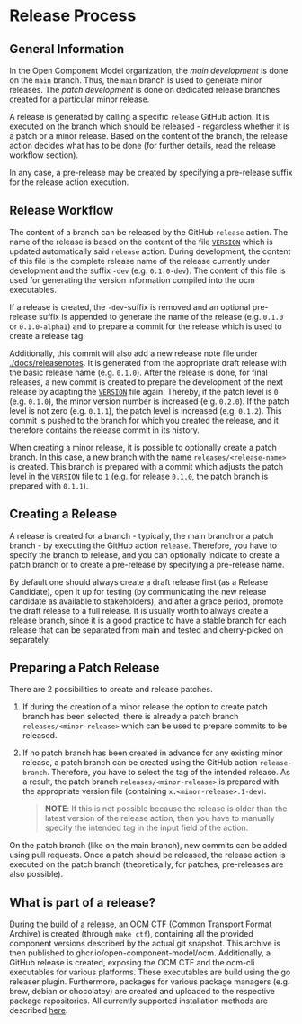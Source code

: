 # Release Process

## General Information

In the Open Component Model organization, the *main development* is done on the
`main` branch. Thus, the `main` branch is used to generate minor releases. The
*patch development* is done on dedicated release branches created for a
particular minor release.

A release is generated by calling a specific `release` GitHub action. It is
executed on the branch which should be released - regardless whether it is a
patch or a minor release. Based on the content of the branch, the release action
decides what has to be done (for further details, read the release workflow
section).

In any case, a pre-release may be created by specifying a pre-release suffix for
the release action execution.

## Release Workflow

The content of a branch can be released by the GitHub `release` action. The name
of the release is based on the content of the file [`VERSION`](./VERSION) which
is updated automatically said `release` action. During development, the
content of this file is the complete release name of the release currently under
development and the suffix `-dev` (e.g. `0.1.0-dev`). The content of this file
is used for generating the version information compiled into the ocm
executables.

If a release is created, the `-dev`-suffix is removed and an optional
pre-release suffix is appended to generate the name of the release (e.g. `0.1.0`
or `0.1.0-alpha1`) and to prepare a commit for the release which is used to
create a release tag.

Additionally, this commit will also add a new release note file
under [./docs/releasenotes](./docs/releasenotes). It is generated from the
appropriate draft release with the basic release name (e.g. `0.1.0`). After the
release is done, for final releases, a new commit is created to prepare the
development of the next release by adapting the [`VERSION`](./VERSION) file
again. Thereby, if the patch level is `0` (e.g. `0.1.0`), the minor version
number is increased (e.g. `0.2.0`). If the patch level is not zero (e.g.
`0.1.1`), the patch level is increased (e.g. `0.1.2`). This commit is pushed to
the branch for which you created the release, and it therefore contains the
release commit in its history.

When creating a minor release, it is possible to optionally create a patch
branch. In this case, a new branch with the name `releases/<release-name>` is
created. This branch is prepared with a commit which adjusts the patch level in
the [`VERSION`](./VERSION) file to `1` (e.g. for release `0.1.0`, the patch
branch is prepared with `0.1.1`).

## Creating a Release

A release is created for a branch - typically, the main branch or a patch
branch - by executing the GitHub action `release`. Therefore, you have to
specify the branch to release, and you can optionally indicate to create a patch
branch or to create a pre-release by specifying a pre-release name.

By default one should always create a draft release first (as a Release Candidate),
open it up for testing (by communicating the new release candidate as available to stakeholders),
and after a grace period, promote the draft release to a full release. It is usually worth to always create
a release branch, since it is a good practice to have a stable branch for each release that can be separated from main
and tested and cherry-picked on separately.

## Preparing a Patch Release

There are 2 possibilities to create and release patches.

1) If during the creation of a minor release the option to create patch branch
   has been selected, there is already a patch branch `releases/<minor-release>`
   which can be used to prepare commits to be released.
2) If no patch branch has been created in advance for any existing minor
   release, a patch branch can be created using the GitHub action
   `release-branch`. Therefore, you have to select the tag of the intended
   release. As a result, the patch branch `releases/<minor-release>` is prepared
   with the appropriate version file (containing `x.<minor-release>.1-dev`).

   > **NOTE**:
   > If this is not possible because the release is older than the latest
   version of the release action, then you have to
   > manually specify the intended tag in the input field of the action.

On the patch branch (like on the main branch), new commits can be added using
pull requests. Once a patch should be released, the release action is executed
on the patch branch (theoretically, for patches, pre-releases are also
possible).

## What is part of a release?

During the build of a release, an OCM CTF (Common Transport Format Archive) is
created (through `make ctf`), containing all the provided component versions
described by the actual git snapshot. This archive is then published to
ghcr.io/open-component-model/ocm. Additionally, a GitHub release is created,
exposing the OCM CTF and the ocm-cli executables for various platforms. These
executables are build using the go releaser plugin. Furthermore, packages for
various package managers (e.g. brew, debian or chocolatey) are created and
uploaded to the respective package repositories. All currently supported
installation methods are described
[here](https://github.com/open-component-model/ocm?tab=readme-ov-file#installation).
